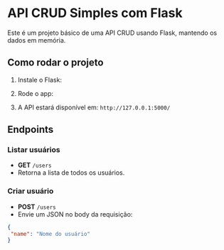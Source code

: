 # API CRUD Simples com Flask

Este é um projeto básico de uma API CRUD usando Flask, mantendo os dados em memória.

## Como rodar o projeto

1. Instale o Flask:

2. Rode o app:

3. A API estará disponível em: `http://127.0.0.1:5000/`

## Endpoints

### Listar usuários
- **GET** `/users`
- Retorna a lista de todos os usuários.

### Criar usuário
- **POST** `/users`
- Envie um JSON no body da requisição:
```json
{
 "name": "Nome do usuário"
}
